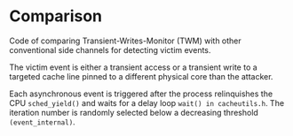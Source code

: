 # Comparison 

Code of comparing Transient-Writes-Monitor (TWM) with other conventional side channels for detecting victim events.

The victim event is either a transient access or a transient write to a targeted cache line pinned to a different physical core than the attacker.
 
Each asynchronous event is triggered after the process relinquishes the CPU `sched_yield()` and waits for a delay loop `wait() in cacheutils.h`. 
The iteration number is randomly selected below a decreasing threshold `(event_internal)`.